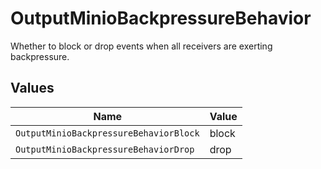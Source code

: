 # OutputMinioBackpressureBehavior

Whether to block or drop events when all receivers are exerting backpressure.


## Values

| Name                                   | Value                                  |
| -------------------------------------- | -------------------------------------- |
| `OutputMinioBackpressureBehaviorBlock` | block                                  |
| `OutputMinioBackpressureBehaviorDrop`  | drop                                   |